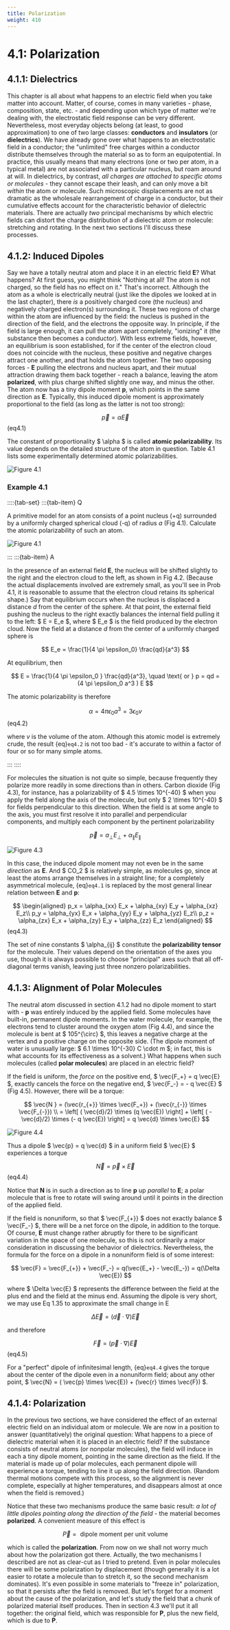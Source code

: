 ```yaml
---
title: Polarization
weight: 410
---
```


# 4.1: Polarization

## 4.1.1: Dielectrics

This chapter is all about what happens to an electric field when you take matter into account. Matter, of course, comes in many varieties - phase, composition, state, etc. - and depending upon which type of matter we're dealing with, the electrostatic field response can be very different. Nevertheless, most everyday objects belong (at least, to good approximation) to one of two large classes: __conductors__ and __insulators__ (or __dielectrics__). We have already gone over what happens to an electrostatic field in a conductor; the "unlimited" free charges within a conductor distribute themselves through the material so as to form an equipotential. In practice, this usually means that many electrons (one or two per atom, in a typical metal) are not associated with a particular nucleus, but roam around at will. In dielectrics, by contrast, _all charges are attached to specific atoms or molecules_ - they cannot escape their leash, and can only move a bit _within_ the atom or molecule. Such microscopic displacements are not as dramatic as the wholesale rearrangement of charge in a conductor, but their cumulative effects account for the characteristic behavior of dielectric materials. There are actually _two_ principal mechanisms by which electric fields can distort the charge distribution of a dielectric atom or molecule: stretching and rotating. In the next two sections I'll discuss these processes.

## 4.1.2: Induced Dipoles

Say we have a totally neutral atom and place it in an electric field __E__? What happens? At first guess, you might think "Nothing at all! The atom is not charged, so the field has no effect on it." That's incorrect. Although the atom as a whole is electrically neutral (just like the dipoles we looked at in the last chapter), there _is_ a positively charged core (the nucleus) and negatively charged electron(s) surrounding it. These two regions of charge within the atom are influenced by the field: the nucleus is pushed in the direction of the field, and the electrons the opposite way. In principle, if the field is large enough, it can pull the atom apart completely, "ionizing" it (the substance then becomes a conductor). With less extreme fields, however, an equilibrium is soon established, for if the center of the electron cloud does not coincide with the nucleus, these positive and negative charges attract one another, and that holds the atom together. The two opposing forces - __E__ pulling the electrons and nucleus apart, and their mutual attraction drawing them back together - reach a balance, leaving the atom __polarized__, with plus charge shifted slightly one way, and minus the other. The atom now has a tiny dipole moment __p__, which points in the same direction as __E__. Typically, this induced dipole moment is approximately proportional to the field (as long as the latter is not too strong):

$$
\vec{p} = \alpha \vec{E} 
$$ (eq4.1)

The constant of proportionality $ \alpha $ is called __atomic polarizability__. Its value depends on the detailed structure of the atom in question. Table 4.1 lists some experimentally determined atomic polarizabilities.

![Figure 4.1](../img/4.1.png)

### Example 4.1

::::{tab-set}
:::{tab-item} Q

A primitive model for an atom consists of a point nucleus (+q) surrounded by a uniformly charged spherical cloud (-q) of radius _a_ (Fig 4.1). Calculate the atomic polarizability of such an atom.

![Figure 4.1](../img/4.1.png)

:::
:::{tab-item} A


In the presence of an external field __E__, the nucleus will be shifted slightly to the right and the electron cloud to the left, as shown in Fig 4.2. (Because the actual displacements involved are extremely small, as you'll see in Prob 4.1, it is reasonable to assume that the electron cloud retains its spherical shape.) Say that equilibrium occurs when the nucleus is displaced a distance _d_ from the center of the sphere. At that point, the external field pushing the nucleus to the right exactly balances the internal field pulling it to the left: $ E = E_e $, where $ E_e $ is the field produced by the electron cloud. Now the field at a distance _d_ from the center of a uniformly charged sphere is

$$
E_e = \frac{1}{4 \pi \epsilon_0} \frac{qd}{a^3} 
$$

At equilibrium, then

$$
E = \frac{1}{4 \pi \epsilon_0 } \frac{qd}{a^3}, \quad \text{ or } p = qd = (4 \pi \epsilon_0 a^3 ) E 
$$

The atomic polarizability is therefore

$$
\alpha = 4 \pi \epsilon_0 a^3 = 3 \epsilon_0 v 
$$ (eq4.2)

where _v_ is the volume of the atom. Although this atomic model is extremely crude, the result {eq}`eq4.2` is not too bad - it's accurate to within a factor of four or so for many simple atoms.


:::
::::


For molecules the situation is not quite so simple, because frequently they polarize more readily in some directions than in others. Carbon dioxide (Fig 4.3), for instance, has a polarizability of $ 4.5 \times 10^{-40} $ when you apply the field along the axis of the molecule, but only $ 2 \times 10^{-40} $ for fields perpendicular to this direction. When the field is at some angle to the axis, you must first resolve it into parallel and perpendicular components, and multiply each component by the pertinent polarizability

$$
\vec{p} = a_{\perp} E_{\perp} + \alpha_{\parallel} E_{\parallel} 
$$

![Figure 4.3](../img/4.3.png)

In this case, the induced dipole moment may not even be in the same _direction_ as __E__. And $ CO_2 $ is relatively simple, as molecules go, since at least the atoms arrange themselves in a straight line; for a completely asymmetrical molecule, {eq}`eq4.1` is replaced by the most general linear relation between __E__ and __p__:

$$
\begin{aligned}
p_x = \alpha_{xx} E_x + \alpha_{xy} E_y + \alpha_{xz} E_z\\
p_y = \alpha_{yx} E_x + \alpha_{yy} E_y + \alpha_{yz} E_z\\
p_z = \alpha_{zx} E_x + \alpha_{zy} E_y + \alpha_{zz} E_z
\end{aligned}
$$ (eq4.3)
 
 The set of nine constants $ \alpha_{ij} $ constitute the __polarizability tensor__ for the molecule. Their values depend on the orientation of the axes you use, though it is always possible to choose "principal" axes such that all off-diagonal terms vanish, leaving just three nonzero polarizabilities.

## 4.1.3: Alignment of Polar Molecules

The neutral atom discussed in section 4.1.2 had no dipole moment to start with - __p__ was entirely induced by the applied field. Some molecules have built-in, permanent dipole moments. In the water molecule, for example, the electrons tend to cluster around the oxygen atom (Fig 4.4), and since the molecule is bent at $ 105^{\circ} $, this leaves a negative charge at the vertex and a positive charge on the opposite side. (The dipole moment of water is unusually large: $ 6.1 \times 10^{-30} C \cdot m $; in fact, this is what accounts for its effectiveness as a solvent.) What happens when such molecules (called __polar molecules__) are placed in an electric field?

If the field is uniform, the _force_ on the positive end, $ \vec{F_+} = q \vec{E} $, exactly cancels the force on the negative end, $ \vec{F_-} = - q \vec{E} $ (Fig 4.5). However, there will be a torque:

$$
\vec{N } = (\vec{r_{+}} \times \vec{F_+}) + (\vec{r_{-}} \times \vec{F_{-}}) \\
= \left[ ( \vec{d}/2) \times (q \vec{E}) \right] + \left[ ( -\vec{d}/2) \times (- q \vec{E}) \right] = q \vec{d} \times \vec{E}
$$
 

![Figure 4.4](../img/4.4.png)

Thus a dipole $ \vec{p} = q \vec{d} $ in a uniform field $ \vec{E} $ experiences a torque

$$
\vec{N} = \vec{p} \times \vec{E} 
$$ (eq4.4)


Notice that __N__ is in such a direction as to line __p__ up _parallel_ to __E__; a polar molecule that is free to rotate will swing around until it points in the direction of the applied field.

If the field is nonuniform, so that $ \vec{F_{+}} $ does not exactly balance $ \vec{F_-} $, there will be a net force on the dipole, in addition to the torque. Of course, __E__ must change rather abruptly for there to be significant variation in the space of one molecule, so this is not ordinarily a major consideration in discussing the behavior of dielectrics. Nevertheless, the formula for the force on a dipole in a nonuniform field is of some interest:

$$
\vec{F} =  \vec{F_{+}} + \vec{F_-} = q(\vec{E_+} - \vec{E_-}) = q(\Delta \vec{E})
$$

where $ \Delta \vec{E} $ represents the difference between the field at the plus end and the field at the minus end. Assuming the dipole is very short, we may use Eq 1.35 to approximate the small change in E

$$
\Delta \vec{E} = (\vec{d} \cdot \nabla  ) \vec{E}
$$

and therefore

$$
\vec{F} = ( \vec{p} \cdot \nabla ) \vec{E} 
$$ (eq4.5)

For a "perfect" dipole of infinitesimal length, {eq}`eq4.4` gives the torque about the center of the dipole even in a nonuniform field; about any other point, $ \vec{N} = ( \vec{p} \times \vec{E}) + (\vec{r} \times \vec{F}) $.

## 4.1.4: Polarization

In the previous two sections, we have considered the effect of an external electric field on an individual atom or molecule. We are now in a position to answer (quantitatively) the original question: What happens to a piece of dielectric material when it is placed in an electric field? If the substance consists of neutral atoms (or nonpolar molecules), the field will induce in each a tiny dipole moment, pointing in the same direction as the field. If the material is made up of polar molecules, each permanent dipole will experience a torque, tending to line it up along the field direction. (Random thermal motions compete with this process, so the alignment is never complete, especially at higher temperatures, and disappears almost at once when the field is removed.)

Notice that these two mechanisms produce the same basic result: _a lot of little dipoles pointing along the direction of the field_ - the material becomes __polarized__. A convenient measure of this effect is

$$
\vec{P} = \text{ dipole moment per unit volume }
$$

which is called the __polarization__. From now on we shall not worry much about how the polarization got there. Actually, the two mechanisms I described are not as clear-cut as I tried to pretend. Even in polar molecules there will be some polarization by displacement (though generally it is a lot easier to rotate a molecule than to stretch it, so the second mechanism dominates). It's even possible in some materials to "freeze in" polarization, so that it persists after the field is removed. But let's forget for a moment about the cause of the polarization, and let's study the field that a chunk of polarized material itself produces. Then in section 4.3 we'll put it all together: the original field, which was responsible for __P__, plus the new field, which is due to __P__.
